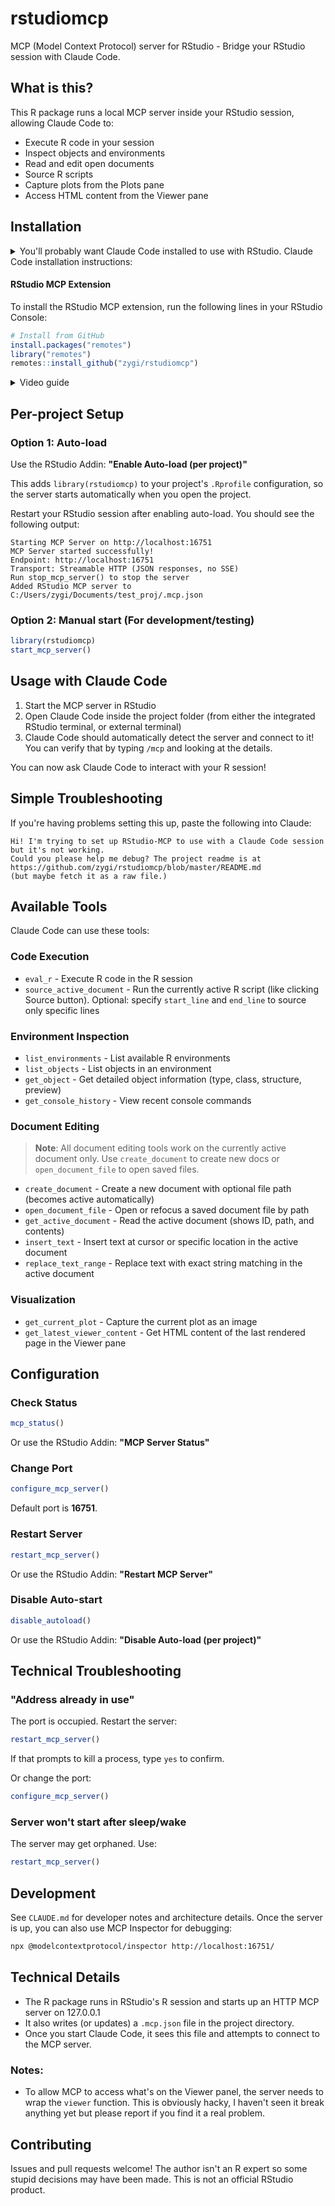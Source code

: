 # rstudiomcp

MCP (Model Context Protocol) server for RStudio - Bridge your RStudio session with Claude Code.

## What is this?

This R package runs a local MCP server inside your RStudio session, allowing Claude Code to:
- Execute R code in your session
- Inspect objects and environments
- Read and edit open documents
- Source R scripts
- Capture plots from the Plots pane
- Access HTML content from the Viewer pane

## Installation

<details>
<summary>
You'll probably want Claude Code installed to use with RStudio. Claude Code installation instructions:
</summary>
If you know how to use the command line, just follow the [official instructions](https://docs.claude.com/en/docs/claude-code/setup).
Otherwise, ask Claude (or your preferred AI assistant) this:
```
Please help me install Claude Code. The latest instructions are at https://docs.claude.com/en/docs/claude-code/setup - you should fetch them. Please ask me about what system I use - Windows, WSL, MacOS, Linux, and based on that walk me through. Thanks!
```
</details>


#### RStudio MCP Extension
To install the RStudio MCP extension, run the following lines in your RStudio Console:
```r
# Install from GitHub
install.packages("remotes")
library("remotes")
remotes::install_github("zygi/rstudiomcp")
```

<details><summary>Video guide</summary>


https://github.com/user-attachments/assets/3b345237-6133-443b-bd4a-c05b0045bdbc


</details>

## Per-project Setup

### Option 1: Auto-load

Use the RStudio Addin: **"Enable Auto-load (per project)"**

This adds `library(rstudiomcp)` to your project's `.Rprofile` configuration, so the server starts automatically when you open the project.

Restart your RStudio session after enabling auto-load. You should see the following output:
```
Starting MCP Server on http://localhost:16751
MCP Server started successfully!
Endpoint: http://localhost:16751
Transport: Streamable HTTP (JSON responses, no SSE)
Run stop_mcp_server() to stop the server
Added RStudio MCP server to C:/Users/zygi/Documents/test_proj/.mcp.json
```


### Option 2: Manual start (For development/testing)

```r
library(rstudiomcp)
start_mcp_server()
```

## Usage with Claude Code

1. Start the MCP server in RStudio
2. Open Claude Code inside the project folder (from either the integrated RStudio terminal, or external terminal)
3. Claude Code should automatically detect the server and connect to it! You can verify that by typing `/mcp` and looking at the details.

You can now ask Claude Code to interact with your R session!

## Simple Troubleshooting

If you're having problems setting this up, paste the following into Claude:
```
Hi! I'm trying to set up RStudio-MCP to use with a Claude Code session but it's not working.
Could you please help me debug? The project readme is at https://github.com/zygi/rstudiomcp/blob/master/README.md
(but maybe fetch it as a raw file.)
```

## Available Tools

Claude Code can use these tools:

### Code Execution
- `eval_r` - Execute R code in the R session
- `source_active_document` - Run the currently active R script (like clicking Source button). Optional: specify `start_line` and `end_line` to source only specific lines

### Environment Inspection
- `list_environments` - List available R environments
- `list_objects` - List objects in an environment
- `get_object` - Get detailed object information (type, class, structure, preview)
- `get_console_history` - View recent console commands

### Document Editing
> **Note**: All document editing tools work on the currently active document only.
> Use `create_document` to create new docs or `open_document_file` to open saved files.

- `create_document` - Create a new document with optional file path (becomes active automatically)
- `open_document_file` - Open or refocus a saved document file by path
- `get_active_document` - Read the active document (shows ID, path, and contents)
- `insert_text` - Insert text at cursor or specific location in the active document
- `replace_text_range` - Replace text with exact string matching in the active document

### Visualization
- `get_current_plot` - Capture the current plot as an image
- `get_latest_viewer_content` - Get HTML content of the last rendered page in the Viewer pane

## Configuration

### Check Status
```r
mcp_status()
```

Or use the RStudio Addin: **"MCP Server Status"**

### Change Port
```r
configure_mcp_server()
```

Default port is **16751**.

### Restart Server
```r
restart_mcp_server()
```

Or use the RStudio Addin: **"Restart MCP Server"**

### Disable Auto-start
```r
disable_autoload()
```

Or use the RStudio Addin: **"Disable Auto-load (per project)"**


## Technical Troubleshooting

### "Address already in use"
The port is occupied. Restart the server:
```r
restart_mcp_server()
```

If that prompts to kill a process, type `yes` to confirm.

Or change the port:
```r
configure_mcp_server()
```

### Server won't start after sleep/wake
The server may get orphaned. Use:
```r
restart_mcp_server()
```

## Development

See `CLAUDE.md` for developer notes and architecture details.
Once the server is up, you can also use MCP Inspector for debugging:
```bash
npx @modelcontextprotocol/inspector http://localhost:16751/
```

## Technical Details

- The R package runs in RStudio's R session and starts up an HTTP MCP server on 127.0.0.1
- It also writes (or updates) a `.mcp.json` file in the project directory.
- Once you start Claude Code, it sees this file and attempts to connect to the MCP server.

### Notes:
- To allow MCP to access what's on the Viewer panel, the server needs to wrap the `viewer` function. This is obviously hacky, I haven't seen it break anything yet but please report if you find it a real problem.




## Contributing

Issues and pull requests welcome! The author isn't an R expert so some stupid decisions may have been made.
This is not an official RStudio product.
